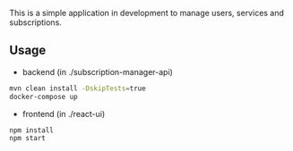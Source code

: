 This is a simple application in development to manage users, services and subscriptions.

## Usage
- backend (in ./subscription-manager-api)
```bash
mvn clean install -DskipTests=true
docker-compose up
```
- frontend (in ./react-ui)
```bash
npm install
npm start
